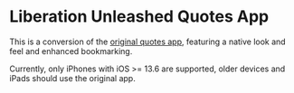 #  Liberation Unleashed Quotes App

This is a conversion of the [original quotes app](https://apps.apple.com/app/id901263019), featuring a native look and feel and enhanced bookmarking. 

Currently, only iPhones with iOS >= 13.6 are supported, older devices and iPads should use the original app.





